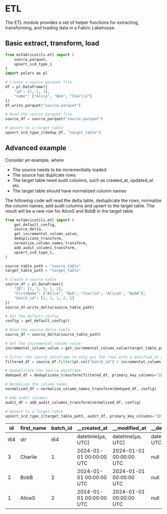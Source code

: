 # ETL

The ETL module provides a set of helper functions for extracting, transforming, and loading data in a Fabric Lakehouse.



## Basic extract, transform, load

```python
from msfabricutils.etl import (
    source_parquet,
    upsert_scd_type_1
)
import polars as pl

# Create a source parquet file
df = pl.DataFrame({
    "id": [1, 2, 3],
    "name": ["Alice", "Bob", "Charlie"]
})
df.write_parquet("source.parquet")

# Read the source parquet file
source_df = source_parquet("source.parquet")

# Upsert to a target table
upsert_scd_type_1(dedup_df, "target_table")
```



## Advanced example

Consider an example, where

- The source needs to be incrementially loaded
- The source has duplicate rows
- The target table need audit columns, such as created_at, updated_at etc.
- The target table should have normalized column names

The following code will read the delta table, deduplicate the rows, normalize the column names, add audit columns and upsert to the target table.
The result will be a new row for AliceS and BobB in the target table.

```python
from msfabricutils.etl import (
    get_default_config,
    source_delta,
    get_incremental_column_value,
    deduplicate_transform,
    normalize_column_names_transform,
    add_audit_columns_transform,
    upsert_scd_type_1,
)

source_table_path = "source_table"
target_table_path = "target_table"

# Create a source table
source_df = pl.DataFrame({
    "ID": [1, 2, 3, 1, 2],
    "FirstName": ["Alice", "Bob", "Charlie", "AliceS", "BobB"],
    "batch_id": [1, 1, 1, 2, 2]
})
source_df.write_delta(source_table_path)

# Get the default config
config = get_default_config()

# Read the source delta table
source_df = source_delta(source_table_path)

# Get the incremental column value
incremental_column_value = get_incremental_column_value(target_table_path, "batch_id")

# Filter the source dataframe to only get the rows with a modified_at greater than the incremental column value
filtered_df = source_df.filter(pl.col("batch_id") > incremental_column_value)

# Deduplicate the source dataframe
deduped_df = deduplicate_transform(filtered_df, primary_key_columns="ID", deduplication_order_columns="batch_id")

# Normalize the column names
normalized_df = normalize_column_names_transform(deduped_df, config)

# Add audit columns
audit_df = add_audit_columns_transform(normalized_df, config)

# Upsert to a target table
upsert_scd_type_1(target_table_path, audit_df, primary_key_columns="ID", config=config)


```

| id  | first_name | batch_id | __created_at            | __modified_at           | __deleted_at      | __valid_from            | __valid_to        |
| --- | ---------- | -------- | -----------------       | -----------------       | ----------------- | ----------------------- | ----------------- |
| i64 | str        | i64      | datetime[μs, UTC]       | datetime[μs, UTC]       | datetime[μs, UTC] | datetime[μs, UTC]       | datetime[μs, UTC] |
| 3   | Charlie    | 1        | 2024-01-01 00:00:00 UTC | 2024-01-01 00:00:00 UTC | null              | 2024-01-01 00:00:00 UTC | null              |
| 2   | BobB       | 2        | 2024-01-01 00:00:00 UTC | 2024-01-01 00:00:00 UTC | null              | 2024-01-01 00:00:00 UTC | null              |
| 1   | AliceS     | 2        | 2024-01-01 00:00:00 UTC | 2024-01-01 00:00:00 UTC | null              | 2024-01-01 00:00:00 UTC | null              |

